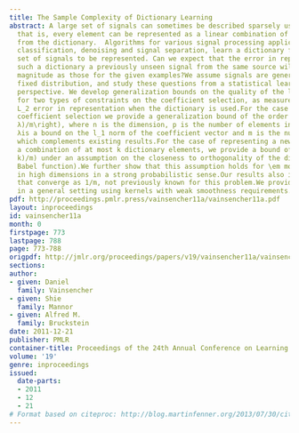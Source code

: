 ```yaml
---
title: The Sample Complexity of Dictionary Learning
abstract: A large set of signals can sometimes be described sparsely using a dictionary,
  that is, every element can be represented as a linear combination of few elements
  from the dictionary.  Algorithms for various signal processing applications, including
  classification, denoising and signal separation, learn a dictionary from a given
  set of signals to be represented. Can we expect that the error in representing by
  such a dictionary a previously unseen signal from the same source will be of similar
  magnitude as those for the given examples?We assume signals are generated from a
  fixed distribution, and study these questions from a statistical learning theory
  perspective. We develop generalization bounds on the quality of the learned dictionary
  for two types of constraints on the coefficient selection, as measured by the expected
  L_2 error in representation when the dictionary is used.For the case of l_1 regularized
  coefficient selection we provide a generalization bound of the order of O\left(\sqrtnp\ln(m
  λ)/m\right), where n is the dimension, p is the number of elements in the dictionary,
  λis a bound on the l_1 norm of the coefficient vector and m is the number of samples,
  which complements existing results.For the case of representing a new signal as
  a combination of at most k dictionary elements, we provide a bound ofthe order O(\sqrtnp\ln(m
  k)/m) under an assumption on the closeness to orthogonality of the dictionary (low
  Babel function).We further show that this assumption holds for \em most dictionaries
  in high dimensions in a strong probabilistic sense.Our results also include bounds
  that converge as 1/m, not previously known for this problem.We provide similar results
  in a general setting using kernels with weak smoothness requirements.
pdf: http://proceedings.pmlr.press/vainsencher11a/vainsencher11a.pdf
layout: inproceedings
id: vainsencher11a
month: 0
firstpage: 773
lastpage: 788
page: 773-788
origpdf: http://jmlr.org/proceedings/papers/v19/vainsencher11a/vainsencher11a.pdf
sections: 
author:
- given: Daniel
  family: Vainsencher
- given: Shie
  family: Mannor
- given: Alfred M.
  family: Bruckstein
date: 2011-12-21
publisher: PMLR
container-title: Proceedings of the 24th Annual Conference on Learning Theory
volume: '19'
genre: inproceedings
issued:
  date-parts:
  - 2011
  - 12
  - 21
# Format based on citeproc: http://blog.martinfenner.org/2013/07/30/citeproc-yaml-for-bibliographies/
---
```

